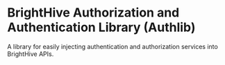 # BrightHive Authorization and Authentication Library (Authlib)

A library for easily injecting authentication and authorization services into BrightHive APIs.
